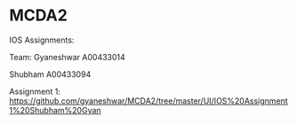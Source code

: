 # MCDA2

IOS Assignments:

Team:
Gyaneshwar A00433014

Shubham A00433094


Assignment 1:
https://github.com/gyaneshwar/MCDA2/tree/master/UI/IOS%20Assignment1%20Shubham%20Gyan

